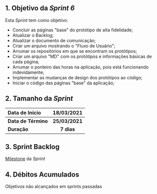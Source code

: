 ## 1. Objetivo da _Sprint 6_

<p align="justify">Esta <i>Sprint</i> tem como objetivo:</p>

- Concluir as páginas "base" do protótipo de alta fidelidade;
- Atualizar o Backlog;
- Atualizar o documento de comunicação;
- Criar um arquivo mostrando o "Fluxo de Usuário";
- Arrumar os repositórios em que se encontram os protótipos;
- Criar um arquivo "MD" com os protótipos e informações básicas de cada página;
- Arrumar o ponteiro das horas na aplicação, pois está funcionando indevidamente;
- Implementar as mudanças de design dos protótipos ao código;
- Iniciar o código das páginas "base" da aplicação;

## 2. Tamanho da _Sprint_

| Data de Início | 18/03/2021 |
|:--|:--:|
| **Data de Término** | **25/03/2021** |
| **Duração** | **7 dias** |


## 3. Sprint Backlog

[Milestone](https://github.com/fga-eps-mds/MDS-2020-2-G9/milestone/6?closed=1) da _Sprint_


## 4. Débitos Acumulados

Objetivos não alcançados em sprints passadas
